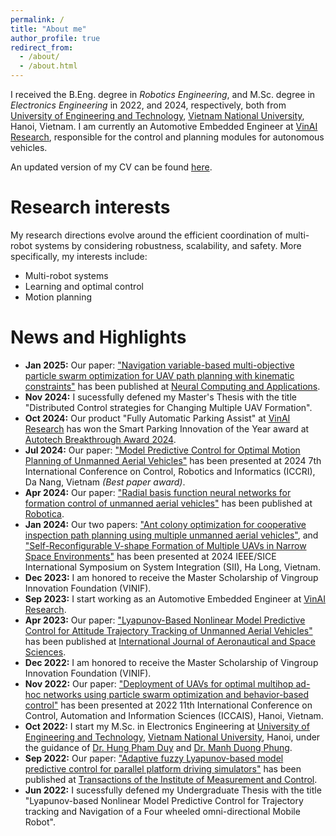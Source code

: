 ```yaml
---
permalink: /
title: "About me"
author_profile: true
redirect_from: 
  - /about/
  - /about.html
---
```


I received the B.Eng. degree in *Robotics Engineering*, and M.Sc. degree in *Electronics Engineering* in 2022, and 2024, respectively, both from [University of Engineering and Technology](https://uet.vnu.edu.vn/), [Vietnam National University](https://www.vnu.edu.vn/home/), Hanoi, Vietnam. I am currently an Automotive Embedded Engineer at [VinAI Research](https://www.vinai.io/), responsible for the control and planning modules for autonomous vehicles.

An updated version of my CV can be found [here](/files/cv.pdf).

# Research interests

My research directions evolve around the efficient coordination of multi-robot systems by considering robustness, scalability, and safety. More specifically, my interests include:
- Multi-robot systems
- Learning and optimal control
- Motion planning

# News and Highlights
- **Jan 2025:** Our paper: ["Navigation variable-based multi-objective particle swarm optimization for UAV path planning with kinematic constraints"](/publications/2025-01-nmopso) has been published at [Neural Computing and Applications](https://link.springer.com/journal/521).
- **Nov 2024:** I sucessfully defened my Master's Thesis with the title "Distributed Control strategies for Changing Multiple UAV Formation".
- **Oct 2024:** Our product "Fully Automatic Parking Assist" at [VinAI Research](https://www.vinai.io/) has won the Smart Parking Innovation of the Year award at [Autotech Breakthrough Award 2024](https://autotechbreakthrough.com/2024-winners/).
- **Jul 2024:** Our paper: ["Model Predictive Control for Optimal Motion Planning of Unmanned Aerial Vehicles"](/publications/2024-07-iccri) has been presented at 2024 7th International Conference on Control, Robotics and Informatics (ICCRI), Da Nang, Vietnam *(Best paper award)*.
- **Apr 2024:** Our paper: ["Radial basis function neural networks for formation control of unmanned aerial vehicles"](/publications/2024-04-rbfbsmc) has been published at [Robotica](https://www.cambridge.org/core/journals/robotica).
- **Jan 2024:** Our two papers: ["Ant colony optimization for cooperative inspection path planning using multiple unmanned aerial vehicles"](/publications/2024-01-sii-1), and ["Self-Reconfigurable V-shape Formation of Multiple UAVs in Narrow Space Environments"](/publications/2024-01-sii-2) has been presented at 2024 IEEE/SICE International Symposium on System Integration (SII), Ha Long, Vietnam.
- **Dec 2023:** I am honored to receive the Master Scholarship of Vingroup Innovation Foundation (VINIF).
- **Sep 2023:** I start working as an Automotive Embedded Engineer at [VinAI Research](https://www.vinai.io/).
- **Apr 2023:** Our paper: ["Lyapunov-Based Nonlinear Model Predictive Control for Attitude Trajectory Tracking of Unmanned Aerial Vehicles"](/publications/2023-04-lnmpc) has been published at [International Journal of Aeronautical and Space Sciences](https://link.springer.com/journal/42405).
- **Dec 2022:** I am honored to receive the Master Scholarship of Vingroup Innovation Foundation (VINIF).
- **Nov 2022:** Our paper: ["Deployment of UAVs for optimal multihop ad-hoc networks using particle swarm optimization and behavior-based control"](/publications/2022-11-iccais) has been presented at 2022 11th International Conference on Control, Automation and Information Sciences (ICCAIS), Hanoi, Vietnam.
- **Oct 2022:** I start my M.Sc. in Electronics Engineering at [University of Engineering and Technology](https://uet.vnu.edu.vn/), [Vietnam National University](https://www.vnu.edu.vn/home/), Hanoi, under the guidance of [Dr. Hung Pham Duy](https://scholar.google.com.vn/citations?user=3el0x_oAAAAJ) and [Dr. Manh Duong Phung](https://scholar.google.com.vn/citations?user=JE-a1MkAAAAJ).
- **Sep 2022:** Our paper: ["Adaptive fuzzy Lyapunov-based model predictive control for parallel platform driving simulators"](/publications/2022-09-aflmpc) has been published at [Transactions of the Institute of Measurement and Control](https://journals.sagepub.com/home/TIM).
- **Jun 2022:** I sucessfully defened my Undergraduate Thesis with the title "Lyapunov-based Nonlinear Model Predictive Control for Trajectory tracking and Navigation of a Four wheeled omni-directional Mobile Robot".
